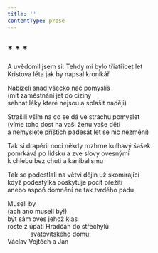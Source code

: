 ```yaml
---
title: ''
contentType: prose
---
```


## \* \* \*

A uvědomil jsem si: Tehdy mi bylo třiatřicet let  
Kristova léta jak by napsal kronikář

Nabízeli snad všecko nač pomyslíš  
(mít zaměstnání jet do ciziny  
sehnat léky které nejsou a splašit naději)

Strašili vším na co se dá ve strachu pomyslet  
(víme toho dost na vaši ženu vaše děti  
a nemyslete příštích padesát let se nic nezmění)

Tak si drapérii noci někdy rozhrne kulhavý šašek  
pomrkává po lidsku a zve slovy ovesnými  
k chlebu bez chuti a kanibalismu

Tak se podestlali na větvi dějin už skomírající  
když podestýlka poskytuje pocit přežití  
anebo aspoň domnění ne tak tvrdého pádu

Museli by  
(ach ano museli by!)  
být sám oves jehož klas  
roste z úpatí Hradčan do střechýlů  
             svatovítského dómu:  
Václav Vojtěch a Jan
